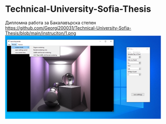 # Technical-University-Sofia-Thesis
Дипломна работа за Бакалавърска степен
https://github.com/Georgi200031/Technical-University-Sofia-Thesis/blob/main/instruciton/1.png
![Result](/instruciton/1.png)
